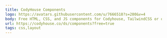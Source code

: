 ```yaml
---
title: CodyHouse Components
logo: https://avatars.githubusercontent.com/u/7666518?s=280&v=4
body: Free HTML, CSS, and JS components for Codyhouse, TailwindCSS or other CSS frameworks
url: https://codyhouse.co/ds/components?free=true
tags: css,layout
---
```


